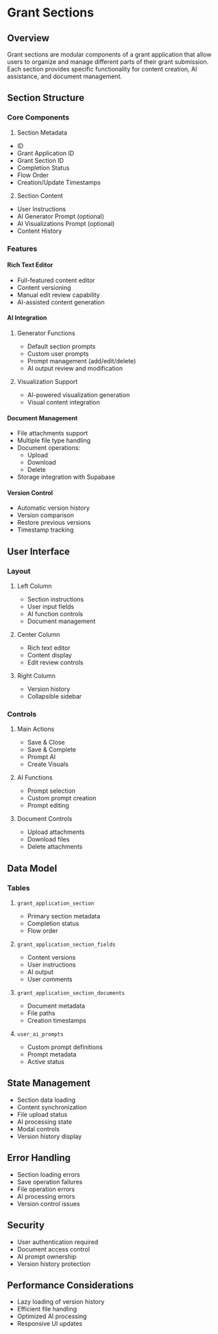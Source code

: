 # Grant Sections

## Overview
Grant sections are modular components of a grant application that allow users to organize and manage different parts of their grant submission. Each section provides specific functionality for content creation, AI assistance, and document management.

## Section Structure

### Core Components
1. Section Metadata
- ID
- Grant Application ID
- Grant Section ID
- Completion Status
- Flow Order
- Creation/Update Timestamps

2. Section Content
- User Instructions
- AI Generator Prompt (optional)
- AI Visualizations Prompt (optional)
- Content History

### Features

#### Rich Text Editor
- Full-featured content editor
- Content versioning
- Manual edit review capability
- AI-assisted content generation

#### AI Integration
1. Generator Functions
   - Default section prompts
   - Custom user prompts
   - Prompt management (add/edit/delete)
   - AI output review and modification

2. Visualization Support
   - AI-powered visualization generation
   - Visual content integration

#### Document Management
- File attachments support
- Multiple file type handling
- Document operations:
  - Upload
  - Download
  - Delete
- Storage integration with Supabase

#### Version Control
- Automatic version history
- Version comparison
- Restore previous versions
- Timestamp tracking

## User Interface

### Layout
1. Left Column
   - Section instructions
   - User input fields
   - AI function controls
   - Document management

2. Center Column
   - Rich text editor
   - Content display
   - Edit review controls

3. Right Column
   - Version history
   - Collapsible sidebar

### Controls
1. Main Actions
   - Save & Close
   - Save & Complete
   - Prompt AI
   - Create Visuals

2. AI Functions
   - Prompt selection
   - Custom prompt creation
   - Prompt editing

3. Document Controls
   - Upload attachments
   - Download files
   - Delete attachments

## Data Model

### Tables
1. `grant_application_section`
   - Primary section metadata
   - Completion status
   - Flow order

2. `grant_application_section_fields`
   - Content versions
   - User instructions
   - AI output
   - User comments

3. `grant_application_section_documents`
   - Document metadata
   - File paths
   - Creation timestamps

4. `user_ai_prompts`
   - Custom prompt definitions
   - Prompt metadata
   - Active status

## State Management
- Section data loading
- Content synchronization
- File upload status
- AI processing state
- Modal controls
- Version history display

## Error Handling
- Section loading errors
- Save operation failures
- File operation errors
- AI processing errors
- Version control issues

## Security
- User authentication required
- Document access control
- AI prompt ownership
- Version history protection

## Performance Considerations
- Lazy loading of version history
- Efficient file handling
- Optimized AI processing
- Responsive UI updates

